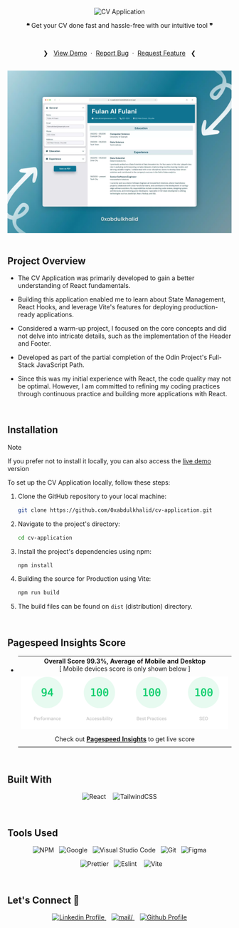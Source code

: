 <br>
<div align="center">
<picture>
    <source media="(prefers-color-scheme: light)" srcset="https://readme-typing-svg.herokuapp.com?font=Space+Grotesk&weight=600&size=40&pause=&color=000&center=true&vCenter=true&repeat=false&random=false&width=280&height=60&lines=CV%20Application">
    <img alt="CV Application" src="https://readme-typing-svg.herokuapp.com?font=Space+Grotesk&weight=600&size=40&pause=&color=FFFFFF&center=true&vCenter=true&repeat=false&random=false&width=280&height=60&lines=CV%20Application">
  </picture>
<br>

**❝** Get your CV done fast and hassle-free with our intuitive tool **❞**

<br>
  <p>
    ❯ &nbsp;
    <a href="https://0xabdulkhalid.github.io/cv-application/">View Demo</a>
    &nbsp;·&nbsp;
    <a href="https://github.com/0xabdulkhalid/cv-application/issues">Report Bug</a>
    &nbsp;·&nbsp;
    <a href="https://github.com/0xabdulkhalid/cv-application/issues">Request Feature</a>
     &nbsp; ❮
  </p>
</div>

<br>

<div align='center'>
<img src='./design/preview.webp' alt='Mobile Preview'>
</div>

<br>

## Project Overview

- The CV Application was primarily developed to gain a better understanding of React fundamentals.

- Building this application enabled me to learn about State Management, React Hooks, and leverage Vite's features for deploying production-ready applications.

- Considered a warm-up project, I focused on the core concepts and did not delve into intricate details, such as the implementation of the Header and Footer.

- Developed as part of the partial completion of the Odin Project's Full-Stack JavaScript Path.

- Since this was my initial experience with React, the code quality may not be optimal. However, I am committed to refining my coding practices through continuous practice and building more applications with React.


<br>

## Installation

> [!NOTE]  
> If you prefer not to install it locally, you can also access the [live demo](https://0xabdulkhalid.github.io/cv-application/) version

To set up the CV Application locally, follow these steps:

1. Clone the GitHub repository to your local machine:

   ```bash
   git clone https://github.com/0xabdulkhalid/cv-application.git
   ```

2. Navigate to the project's directory:

   ```bash
   cd cv-application
   ```

3. Install the project's dependencies using npm:

   ```bash
   npm install
   ```

4. Building the source for Production using Vite:

   ```bash
   npm run build
   ```

5. The build files can be found on `dist` (distribution) directory.

<br>

## Pagespeed Insights Score
  
- ||
  | :-----: |
  |  <b>Overall Score 99.3%, Average of Mobile and Desktop</b><br>[ Mobile devices score is only shown below ] |
  | |
  | <img src='./design/pagespeed-insights-score.svg' alt=''> |
  | |
  | Check out [**Pagespeed Insights**](https://pagespeed.web.dev/analysis/https-0xabdulkhalid-github-io-cv-application/hijg2l98gu?form_factor=mobile) to get live score |
  ||

<br>

## Built With

<div align=center>

![React](https://img.shields.io/badge/react-%2320232a.svg?style=for-the-badge&logo=react&logoColor=%2361DAFB) &nbsp;&nbsp; ![TailwindCSS](https://img.shields.io/badge/tailwindcss-%2338B2AC.svg?style=for-the-badge&logo=tailwind-css&logoColor=white)

</div>

<br>

## Tools Used

<div align=center>
  
![NPM](https://img.shields.io/badge/npm-CB3837?style=for-the-badge&logo=npm&logoColor=white) &nbsp;&nbsp;![Google](https://img.shields.io/badge/google-DA4437?style=for-the-badge&logo=google&logoColor=white) &nbsp;&nbsp;![Visual Studio Code](https://img.shields.io/badge/VS%20Code-0078d7.svg?style=for-the-badge&logo=visual-studio-code&logoColor=white) &nbsp;&nbsp;![Git](https://img.shields.io/badge/Git-F05032?style=for-the-badge&logo=git&logoColor=white) &nbsp;&nbsp;![Figma](https://img.shields.io/badge/Figma-F24E1E?style=for-the-badge&logo=figma&logoColor=white)

&nbsp;&nbsp;![Prettier](https://img.shields.io/badge/prettier-1A2C34?style=for-the-badge&logo=prettier&logoColor=F7BA3E) &nbsp;&nbsp;![Eslint](https://img.shields.io/badge/eslint-3A33D1?style=for-the-badge&logo=eslint&logoColor=white) &nbsp;&nbsp; ![Vite](https://img.shields.io/badge/vite-%23646CFF.svg?style=for-the-badge&logo=vite&logoColor=white)

</div>

<br>

## Let's Connect 👋

<div align=center>

  <a href="https://linkedin.com/in/0xabdulkhalid" >
    <img src="https://img.shields.io/badge/linkedin%20Profile-%2300acee.svg?color=405DE6&style=for-the-badge&logo=linkedin&logoColor=white" alt="Linkedin Profile">
  </a>&nbsp;&nbsp;

  <a href="mailto:0xabdulkhalid@gmail.com" target="_blank">
    <img src="https://img.shields.io/badge/gmail-%23EA4335.svg?style=for-the-badge&logo=gmail&logoColor=white" alt=mail/>
  </a>&nbsp;&nbsp;

  <a href="https://www.github.com/0xabdulkhalid/" >
    <img src="https://img.shields.io/badge/Github%20Profile-131313?style=for-the-badge&logo=github&logoColor=white" alt="Github Profile">
  </a>

</div>

<br>
